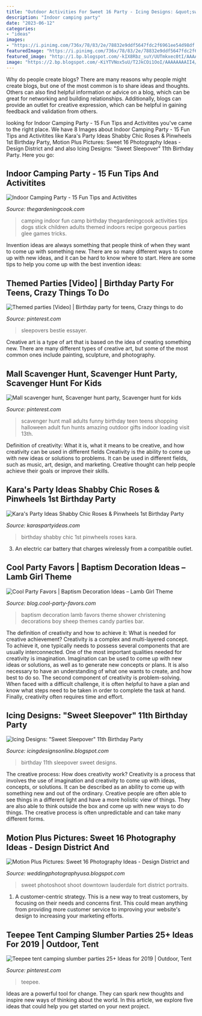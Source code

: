 ```yaml
---
title: "Outdoor Activities For Sweet 16 Party - Icing Designs: &quot;sweet Sleepover&quot; 11th Birthday Party"
description: "Indoor camping party"
date: "2023-06-12"
categories:
- "ideas"
images:
- "https://i.pinimg.com/736x/78/83/2e/78832e9ddf5647fdc2f6961ee54d98df.jpg"
featuredImage: "https://i.pinimg.com/736x/78/83/2e/78832e9ddf5647fdc2f6961ee54d98df.jpg"
featured_image: "http://1.bp.blogspot.com/-kIX8Rbz_suY/UUTmkxec0tI/AAAAAAAAbJ0/g4zXREgiAFw/s1600/Photoshoot+Sabrina&#039;s+daughter403.jpg"
image: "https://2.bp.blogspot.com/-KiYTVNox5uU/T2JkCOi1OoI/AAAAAAAAII4/yGKMyiS-Bfg/s1600/bellas%2Bparty%2B001%2Bcopy.jpg"
---
```



Why do people create blogs?
There are many reasons why people might create blogs, but one of the most common is to share ideas and thoughts. Others can also find helpful information or advice on a blog, which can be great for networking and building relationships. Additionally, blogs can provide an outlet for creative expression, which can be helpful in gaining feedback and validation from others.

	

		
looking for Indoor Camping Party - 15 Fun Tips and Activitites you've came to the right place. We have 8 Images about Indoor Camping Party - 15 Fun Tips and Activitites like Kara&#039;s Party Ideas Shabby Chic Roses &amp; Pinwheels 1st Birthday Party, Motion Plus Pictures: Sweet 16 Photography Ideas - Design District and and also Icing Designs: &quot;Sweet Sleepover&quot; 11th Birthday Party. Here you go:
		
    
## Indoor Camping Party - 15 Fun Tips And Activitites

<img loading=lazy src="https://thegardeningcook.com/wp-content/uploads/2018/10/Indoor-Camping-Party-hero.jpg" onerror="this.onerror=null;this.src='https://tse4.mm.bing.net/th?id=OIP.xMHXf5F42E6HFv-UnIpG_gHaN6&amp;pid=15.1';" alt="Indoor Camping Party - 15 Fun Tips and Activitites">

_Source: thegardeningcook.com_

>camping indoor fun camp birthday thegardeningcook activities tips dogs stick children adults themed indoors recipe gorgeous parties glee games tricks. 

	

Invention ideas are always something that people think of when they want to come up with something new. There are so many different ways to come up with new ideas, and it can be hard to know where to start. Here are some tips to help you come up with the best invention ideas:

    
## Themed Parties [Video] | Birthday Party For Teens, Crazy Things To Do

<img loading=lazy src="https://i.pinimg.com/736x/78/83/2e/78832e9ddf5647fdc2f6961ee54d98df.jpg" onerror="this.onerror=null;this.src='https://tse1.mm.bing.net/th?id=OIP.1gYfuhJ79dBBYbWJWb8MVgHaNK&amp;pid=15.1';" alt="Themed parties [Video] | Birthday party for teens, Crazy things to do">

_Source: pinterest.com_

>sleepovers bestie essayer. 

	

Creative art is a type of art that is based on the idea of creating something new. There are many different types of creative art, but some of the most common ones include painting, sculpture, and photography.

    
## Mall Scavenger Hunt, Scavenger Hunt Party, Scavenger Hunt For Kids

<img loading=lazy src="https://i.pinimg.com/736x/04/ca/74/04ca74f529909c25511cf1cba9edea43.jpg" onerror="this.onerror=null;this.src='https://tse2.mm.bing.net/th?id=OIP.7Qx95Hs77q-Ok5DEdoRiUwHaMW&amp;pid=15.1';" alt="Mall scavenger hunt, Scavenger hunt party, Scavenger hunt for kids">

_Source: pinterest.com_

>scavenger hunt mall adults funny birthday teen teens shopping halloween adult fun hunts amazing outdoor gifts indoor loading visit 13th. 

	

Definition of creativity: What it is, what it means to be creative, and how creativity can be used in different fields
Creativity is the ability to come up with new ideas or solutions to problems. It can be used in different fields, such as music, art, design, and marketing. Creative thought can help people achieve their goals or improve their skills.

    
## Kara&#039;s Party Ideas Shabby Chic Roses &amp; Pinwheels 1st Birthday Party

<img loading=lazy src="http://karaspartyideas.com/wp-content/uploads/2012/03/111015_shabby_chic_party_details_jocelyn_24.jpg" onerror="this.onerror=null;this.src='https://tse3.mm.bing.net/th?id=OIP.37IUFr-y0ydZUh9CggJG4AHaK8&amp;pid=15.1';" alt="Kara&#039;s Party Ideas Shabby Chic Roses &amp; Pinwheels 1st Birthday Party">

_Source: karaspartyideas.com_

>birthday shabby chic 1st pinwheels roses kara. 

	

3. An electric car battery that charges wirelessly from a compatible outlet. 

    
## Cool Party Favors | Baptism Decoration Ideas – Lamb Girl Theme

<img loading=lazy src="http://blog.cool-party-favors.com/wp-content/uploads/2014/09/Baptism-Decoration-Ideas1.jpg" onerror="this.onerror=null;this.src='https://tse2.mm.bing.net/th?id=OIP.lK2Q6NEiieOVP5giFZ_MRAHaE8&amp;pid=15.1';" alt="Cool Party Favors | Baptism Decoration Ideas – Lamb Girl Theme">

_Source: blog.cool-party-favors.com_

>baptism decoration lamb favors theme shower christening decorations boy sheep themes candy parties bar. 

	

The definition of creativity and how to achieve it: What is needed for creative achievement?
Creativity is a complex and multi-layered concept. To achieve it, one typically needs to possess several components that are usually interconnected. One of the most important qualities needed for creativity is imagination. Imagination can be used to come up with new ideas or solutions, as well as to generate new concepts or plans. It is also necessary to have an understanding of what one wants to create, and how best to do so. The second component of creativity is problem-solving. When faced with a difficult challenge, it is often helpful to have a plan and know what steps need to be taken in order to complete the task at hand. Finally, creativity often requires time and effort.

    
## Icing Designs: &quot;Sweet Sleepover&quot; 11th Birthday Party

<img loading=lazy src="https://2.bp.blogspot.com/-KiYTVNox5uU/T2JkCOi1OoI/AAAAAAAAII4/yGKMyiS-Bfg/s1600/bellas%2Bparty%2B001%2Bcopy.jpg" onerror="this.onerror=null;this.src='https://tse2.mm.bing.net/th?id=OIP.uEGtlCH4reA3SjPkIcEOMAHaMg&amp;pid=15.1';" alt="Icing Designs: &quot;Sweet Sleepover&quot; 11th Birthday Party">

_Source: icingdesignsonline.blogspot.com_

>birthday 11th sleepover sweet designs. 

	

The creative process: How does creativity work?
Creativity is a process that involves the use of imagination and creativity to come up with ideas, concepts, or solutions. It can be described as an ability to come up with something new and out of the ordinary. Creative people are often able to see things in a different light and have a more holistic view of things. They are also able to think outside the box and come up with new ways to do things. The creative process is often unpredictable and can take many different forms.

    
## Motion Plus Pictures: Sweet 16 Photography Ideas - Design District And

<img loading=lazy src="http://1.bp.blogspot.com/-kIX8Rbz_suY/UUTmkxec0tI/AAAAAAAAbJ0/g4zXREgiAFw/s1600/Photoshoot+Sabrina&#039;s+daughter403.jpg" onerror="this.onerror=null;this.src='https://tse1.mm.bing.net/th?id=OIP.x-9kMl_KxfQ6xJe5seR3xAHaLK&amp;pid=15.1';" alt="Motion Plus Pictures: Sweet 16 Photography Ideas - Design District and">

_Source: weddingphotographyusa.blogspot.com_

>sweet photoshoot shoot downtown lauderdale fort district portraits. 

	

1. A customer-centric strategy. This is a new way to treat customers, by focusing on their needs and concerns first. This could mean anything from providing more customer service to improving your website's design to increasing your marketing efforts.

    
## Teepee Tent Camping Slumber Parties 25+ Ideas For 2019 | Outdoor, Tent

<img loading=lazy src="https://i.pinimg.com/736x/f5/05/22/f505229439097538e556781e230acd0e.jpg" onerror="this.onerror=null;this.src='https://tse4.mm.bing.net/th?id=OIP.PPSzDeBCXeqkPFEDssH2qwAAAA&amp;pid=15.1';" alt="Teepee tent camping slumber parties 25+ Ideas for 2019 | Outdoor, Tent">

_Source: pinterest.com_

>teepee. 

	

Ideas are a powerful tool for change. They can spark new thoughts and inspire new ways of thinking about the world. In this article, we explore five ideas that could help you get started on your next project.

